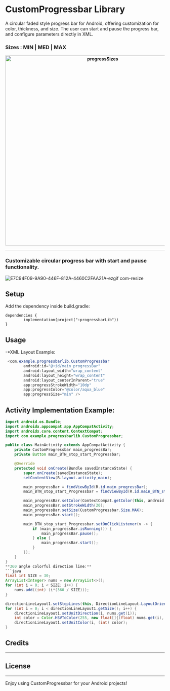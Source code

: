 # CustomProgressbar Library
A circular faded style progress bar for Android, offering customization for color, thickness, and size. The user can start and pause the progress bar, and configure parameters directly in XML.

### Sizes : MIN | MED | MAX
<b align="center">
	
 <img width="600" alt="progressSizes" src="https://github.com/ShalevShar/progressbarLib/assets/127881894/f957151a-4c5d-4a5d-90c8-4c88d91f7368">

</b>


________________________________________________________________________

 ### Customizable circular progress bar with start and pause functionality.


![E7C94F09-9A90-446F-812A-4460C2FAA21A-ezgif com-resize](https://github.com/ShalevShar/progressbarLib/assets/127881894/e5d5f4eb-06a9-4b71-88d8-24fa4a7de984)



## Setup
Add the dependency inside build.gradle:
```
dependencies {
		implementation(project(":progressbarLib"))
}
```

## Usage
-*XML Layout Example:
```java
 <com.example.progressbarlib.CustomProgressbar
        android:id="@+id/main_progressBar"
        android:layout_width="wrap_content"
        android:layout_height="wrap_content"
        android:layout_centerInParent="true"
        app:progressStrokeWidth="10dp"
        app:progressColor="@color/aqua_blue"
        app:progressSize="min" />
```
## Activity Implementation Example:
```java
import android.os.Bundle;
import androidx.appcompat.app.AppCompatActivity;
import androidx.core.content.ContextCompat;
import com.example.progressbarlib.CustomProgressbar;

public class MainActivity extends AppCompatActivity {
    private CustomProgressbar main_progressBar;
    private Button main_BTN_stop_start_Progressbar;

    @Override
    protected void onCreate(Bundle savedInstanceState) {
        super.onCreate(savedInstanceState);
        setContentView(R.layout.activity_main);

        main_progressBar = findViewById(R.id.main_progressBar);
        main_BTN_stop_start_Progressbar = findViewById(R.id.main_BTN_stop_start_Progressbar);

        main_progressBar.setColor(ContextCompat.getColor(this, android.R.color.holo_blue_bright));
        main_progressBar.setStrokeWidth(20);
        main_progressBar.setSize(CustomProgressbar.Size.MAX);
        main_progressBar.start();

        main_BTN_stop_start_Progressbar.setOnClickListener(v -> {
            if (main_progressBar.isRunning()) {
                main_progressBar.pause();
            } else {
                main_progressBar.start();
            }
        });
    }
}
**360 angle colorful direction line:**
```java
final int SIZE = 30;
ArrayList<Integer> nums = new ArrayList<>();
for (int i = 0; i < SIZE; i++) {
    nums.add((int) (i*(360 / SIZE)));
}

directionLineLayout1.setStepLines(this, DirectionLineLayout.LayoutOrientation.HORIZONTAL, 2, SIZE, R.color.skv_arrow_color, 80, R.drawable.ic_arrow);
for (int i = 0; i < directionLineLayout1.getSize(); i++) {
    directionLineLayout1.setUnitDirection(i, nums.get(i));
    int color = Color.HSVToColor(255, new float[]{(float) nums.get(i), 1.0f, 1.0f});
    directionLineLayout1.setUnitColor(i, (int) color);
}
```



## Credits

-----

## License

-----

Enjoy using CustomProgressbar for your Android projects!
